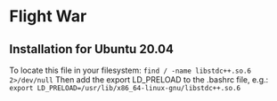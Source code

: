 
# Flight War






## Installation for Ubuntu 20.04
To locate this file in your filesystem:
`find / -name libstdc++.so.6 2>/dev/null`
Then add the export LD_PRELOAD to the .bashrc file, e.g.:
`export LD_PRELOAD=/usr/lib/x86_64-linux-gnu/libstdc++.so.6`


